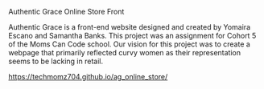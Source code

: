 ﻿Authentic Grace Online Store Front

Authentic Grace is a front-end website designed and created by Yomaira Escano and Samantha Banks. This project was an assignment for Cohort 5 of the Moms Can Code school. Our vision for this project was to create a webpage that primarily reflected curvy women as their representation seems to be lacking in retail.

https://techmomz704.github.io/ag_online_store/
